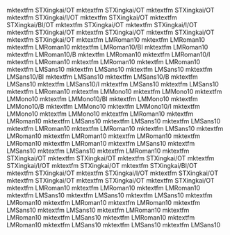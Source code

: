 mktextfm STXingkai/OT
mktextfm STXingkai/OT
mktextfm STXingkai/OT
mktextfm STXingkai/I/OT
mktextfm STXingkai/OT
mktextfm STXingkai/BI/OT
mktextfm STXingkai/OT
mktextfm STXingkai/I/OT
mktextfm STXingkai/OT
mktextfm STXingkai/OT
mktextfm STXingkai/OT
mktextfm STXingkai/OT
mktextfm LMRoman10
mktextfm LMRoman10
mktextfm LMRoman10
mktextfm LMRoman10/BI
mktextfm LMRoman10
mktextfm LMRoman10/B
mktextfm LMRoman10
mktextfm LMRoman10/I
mktextfm LMRoman10
mktextfm LMRoman10
mktextfm LMRoman10
mktextfm LMSans10
mktextfm LMSans10
mktextfm LMSans10
mktextfm LMSans10/BI
mktextfm LMSans10
mktextfm LMSans10/B
mktextfm LMSans10
mktextfm LMSans10/I
mktextfm LMSans10
mktextfm LMSans10
mktextfm LMRoman10
mktextfm LMMono10
mktextfm LMMono10
mktextfm LMMono10
mktextfm LMMono10/BI
mktextfm LMMono10
mktextfm LMMono10/B
mktextfm LMMono10
mktextfm LMMono10/I
mktextfm LMMono10
mktextfm LMMono10
mktextfm LMRoman10
mktextfm LMRoman10
mktextfm LMSans10
mktextfm LMSans10
mktextfm LMSans10
mktextfm LMRoman10
mktextfm LMRoman10
mktextfm LMSans10
mktextfm LMRoman10
mktextfm LMRoman10
mktextfm LMRoman10
mktextfm LMRoman10
mktextfm LMRoman10
mktextfm LMSans10
mktextfm LMSans10
mktextfm LMSans10
mktextfm LMRoman10
mktextfm STXingkai/OT
mktextfm STXingkai/OT
mktextfm STXingkai/OT
mktextfm STXingkai/I/OT
mktextfm STXingkai/OT
mktextfm STXingkai/BI/OT
mktextfm STXingkai/OT
mktextfm STXingkai/I/OT
mktextfm STXingkai/OT
mktextfm STXingkai/OT
mktextfm STXingkai/OT
mktextfm STXingkai/OT
mktextfm LMRoman10
mktextfm LMRoman10
mktextfm LMRoman10
mktextfm LMSans10
mktextfm LMSans10
mktextfm LMSans10
mktextfm LMRoman10
mktextfm LMRoman10
mktextfm LMRoman10
mktextfm LMSans10
mktextfm LMSans10
mktextfm LMRoman10
mktextfm LMRoman10
mktextfm LMSans10
mktextfm LMRoman10
mktextfm LMRoman10
mktextfm LMSans10
mktextfm LMSans10
mktextfm LMSans10
